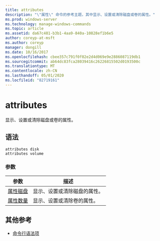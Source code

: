 ```yaml
---
title: attributes
description: "\"属性\" 命令的参考主题，其中显示、设置或清除磁盘或卷的属性。"
ms.prod: windows-server
ms.technology: manage-windows-commands
ms.topic: article
ms.assetid: da67c481-b3b1-4aa9-840a-10828ef1b6e5
author: coreyp-at-msft
ms.author: coreyp
manager: dongill
ms.date: 10/16/2017
ms.openlocfilehash: cbee357c791f0f02e2d4d069e9e2886087119db1
ms.sourcegitcommit: ab64dc83fca28039416c26226815502d0193500c
ms.translationtype: MT
ms.contentlocale: zh-CN
ms.lasthandoff: 05/01/2020
ms.locfileid: "82719161"
---
```

# <a name="attributes"></a>attributes

显示、设置或清除磁盘或卷的属性。

## <a name="syntax"></a>语法

```
attributes disk
attributes volume
```

### <a name="parameters"></a>参数

| 参数 | 描述 |
| --------- | ----------- |
| [属性磁盘](attributes-disk.md) | 显示、设置或清除磁盘的属性。 |
| [属性数量](attributes-volume.md) | 显示、设置或清除卷的属性。 |

## <a name="additional-references"></a>其他参考

- [命令行语法项](command-line-syntax-key.md)
